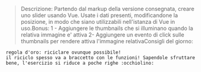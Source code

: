 > Descrizione:
> Partendo dal markup della versione consegnata, creare uno slider usando Vue.
> Usate i dati presenti, modificandone la posizione, in modo che siano utilizzabili nell'istanza di Vue in uso.Bonus:
> 1 - Aggiungere le thumbnails che si illuminano quando la relativa immagine e' attiva
> 2-  Aggiungere un evento di click sulle thumbnails per rendere attiva l'immagine relativaConsigli del giorno:

    regola d'oro: riciclare ovunque possibile!
    il riciclo spesso va a braccetto con le funzioni! Sapendole sfruttare bene, l'esercizio si riduce a poche righe :occhiolino: